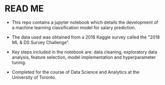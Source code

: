 # READ ME

- This repo contains a jupyter notebook which details the development of a machine learning classification model for salary prediction.

- The data used was obtained from a 2018 Kaggle survey called the "2018 ML & DS Survey Challenge".

- Key steps included in the notebook are: data cleaning, exploratory data analysis, feature selection, model implementation and hyperparameter tuning.

- Completed for the course of Data Science and Analytics at the University of Toronto.

